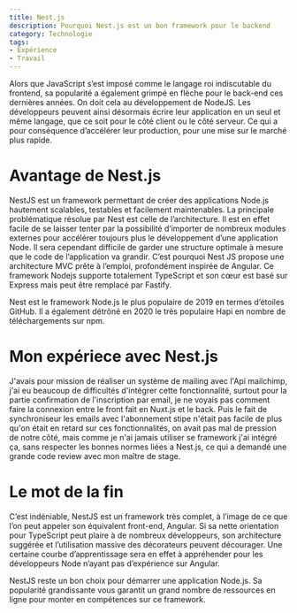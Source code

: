 ```yaml
---
title: Nest.js
description: Pourquoi Nest.js est un bon framework pour le backend
category: Technologie
tags:
- Expérience
- Travail
---
```


Alors que JavaScript s’est imposé comme le langage roi indiscutable du frontend, sa popularité a également grimpé en flèche pour le back-end ces dernières années. On doit cela au développement de NodeJS. Les développeurs peuvent ainsi désormais écrire leur application en un seul et même langage, que ce soit pour le côté client ou le côté serveur. Ce qui a pour conséquence d’accélérer leur production, pour une mise sur le marché plus rapide.

<!--more-->

# Avantage de Nest.js

NestJS est un framework permettant de créer des applications Node.js hautement scalables, testables et facilement maintenables. La principale problématique résolue par Nest est celle de l’architecture. Il est en effet facile de se laisser tenter par la possibilité d’importer de nombreux modules externes pour accélérer toujours plus le développement d’une application Node. Il sera cependant difficile de garder une structure optimale à mesure que le code de l’application va grandir. C’est pourquoi Nest JS propose une architecture MVC prête à l’emploi, profondément inspirée de Angular. Ce framework Nodejs supporte totalement TypeScript et son cœur est basé sur Express mais peut être remplacé par Fastify.

Nest est le framework Node.js le plus populaire de 2019 en termes d’étoiles GitHub. Il a également détrôné en 2020 le très populaire Hapi en nombre de téléchargements sur npm.

# Mon expériece avec Nest.js

J'avais pour mission de réaliser un système de mailing avec l'Api mailchimp, j'ai eu beaucoup de difficultés d'intégrer cette fonctionnalité, surtout pour la partie confirmation de l'inscription par email, je ne voyais pas comment faire la connexion entre le front fait en Nuxt.js et le back. Puis le fait de synchroniseur les emails avec l'abonnement stipe n'était pas facile de plus qu'on était en retard sur ces fonctionnalités, on avait pas mal de pression de notre côté, mais comme je n'ai jamais utiliser se framework j'ai intégré ça, sans respecter les bonnes normes liées a Nest.js, ce qui a demandé une grande code review avec mon maître de stage.
# Le mot de la fin

C’est indéniable, NestJS est un framework très complet, à l’image de ce que l’on peut appeler son équivalent front-end, Angular. Si sa nette orientation pour TypeScript peut plaire à de nombreux développeurs, son architecture suggérée et l’utilisation massive des décorateurs peuvent décourager. Une certaine courbe d’apprentissage sera en effet à appréhender pour les développeurs Node n’ayant pas d’expérience sur Angular.

NestJS reste un bon choix pour démarrer une application Node.js. Sa popularité grandissante vous garantit un grand nombre de ressources en ligne pour monter en compétences sur ce framework.
